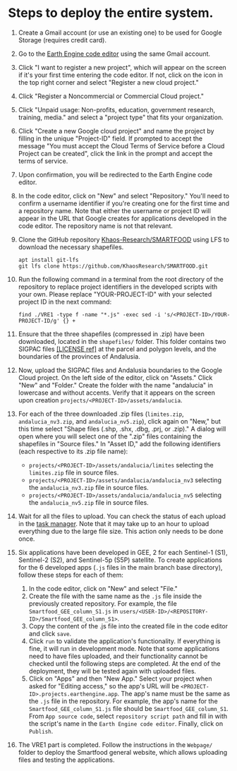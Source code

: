# Steps to deploy the entire system.

1. Create a Gmail account (or use an existing one) to be used for Google Storage (requires credit card).
2. Go to the [Earth Engine code editor](https://code.earthengine.google.com/) using the same Gmail account.
3. Click "I want to register a new project", which will appear on the screen if it's your first time entering the code editor. If not, click on the icon in the top right corner and select "Register a new cloud project."
4. Click "Register a Noncommercial or Commercial Cloud project."
5. Click "Unpaid usage: Non-profits, education, government research, training, media." and select a "project type" that fits your organization.
6. Click "Create a new Google cloud project" and name the project by filling in the unique "Project-ID" field. If prompted to accept the message "You must accept the Cloud Terms of Service before a Cloud Project can be created", click the link in the prompt and accept the terms of service.
7. Upon confirmation, you will be redirected to the Earth Engine code editor.
8. In the code editor, click on "New" and select "Repository." You'll need to confirm a username identifier if you're creating one for the first time and a repository name. Note that either the username or project ID will appear in the URL that Google creates for applications developed in the code editor. The repository name is not that relevant.
9. Clone the GitHub repository [Khaos-Research/SMARTFOOD](https://github.com/KhaosResearch/SMARTFOOD) using LFS to download the necessary shapefiles.

    ```
    apt install git-lfs
    git lfs clone https://github.com/KhaosResearch/SMARTFOOD.git
    ```
    
10. Run the following command in a terminal from the root directory of the repository to replace project identifiers in the developed scripts with your own. Please replace "YOUR-PROJECT-ID" with your selected project ID in the next command:

    ```
    find ./VRE1 -type f -name "*.js" -exec sed -i 's/<PROJECT-ID>/YOUR-PROJECT-ID/g' {} +
    ```

11. Ensure that the three shapefiles (compressed in .zip) have been downloaded, located in the `shapefiles/` folder. This folder contains two SIGPAC files [[LICENSE ref]](https://www.juntadeandalucia.es/organismos/agriculturapescaaguaydesarrollorural/servicios/sigpac/visor/paginas/sigpac-descarga-informacion-geografica-shapes-provincias.html) at the parcel and polygon levels, and the boundaries of the provinces of Andalusia.
12. Now, upload the SIGPAC files and Andalusia boundaries to the Google Cloud project. On the left side of the editor, click on "Assets." Click "New" and "Folder." Create the folder with the name "andalucia" in lowercase and without accents. Verify that it appears on the screen upon creation `projects/<PROJECT-ID>/assets/andalucia`.
13. For each of the three downloaded .zip files (`limites.zip`, `andalucia_nv3.zip`, and `andalucia_nv5.zip`), click again on "New," but this time select "Shape files (.shp, .shx, .dbg, .prj, or .zip)." A dialog will open where you will select one of the ".zip" files containing the shapefiles in "Source files." In "Asset ID," add the following identifiers (each respective to its .zip file name):
    - `projects/<PROJECT-ID>/assets/andalucia/limites` selecting the `limites.zip` file in source files.
    - `projects/<PROJECT-ID>/assets/andalucia/andalucia_nv3` selecting the `andalucia_nv3.zip` file in source files.
    - `projects/<PROJECT-ID>/assets/andalucia/andalucia_nv5` selecting the `andalucia_nv5.zip` file in source files.
14. Wait for all the files to upload. You can check the status of each upload in the [task manager](https://code.earthengine.google.com/tasks). Note that it may take up to an hour to upload everything due to the large file size. This action only needs to be done once.
15. Six applications have been developed in GEE, 2 for each Sentinel-1 (S1), Sentinel-2 (S2), and Sentinel-5p (S5P) satellite. To create applications for the 6 developed apps (`.js` files in the main branch base directory), follow these steps for each of them:
    1. In the code editor, click on "New" and select "File."
    2. Create the file with the same name as the `.js` file inside the previously created repository. For example, the file `Smartfood_GEE_column_S1.js` in `users/<USER-ID>/<REPOSITORY-ID>/Smartfood_GEE_column_S1>`.
    3. Copy the content of the .js file into the created file in the code editor and click `save`.
    4. Click `run` to validate the application's functionality. If everything is fine, it will run in development mode. Note that some applications need to have files uploaded, and their functionality cannot be checked until the following steps are completed. At the end of the deployment, they will be tested again with uploaded files.
    5. Click on "Apps" and then "New App." Select your project when asked for "Editing access," so the app's URL will be `<PROJECT-ID>.projects.earthengine.app`. The app's name must be the same as the `.js` file in the repository. For example, the app's name for the `Smartfood_GEE_column_S1.js` file should be `Smartfood_GEE_column_S1`. From `App source code`, select `repository script path` and fill in with the script's name in the `Earth Engine code editor`. Finally, click on `Publish`.
16. The VRE1 part is completed. Follow the instructions in the `Webpage/` folder to deploy the Smartfood general website, which allows uploading files and testing the applications.
